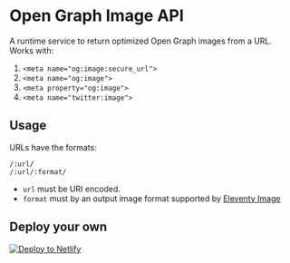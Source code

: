 # Open Graph Image API

A runtime service to return optimized Open Graph images from a URL. Works with:

1. `<meta name="og:image:secure_url">`
1. `<meta name="og:image">`
1. `<meta property="og:image">`
1. `<meta name="twitter:image">`

## Usage

URLs have the formats:

```
/:url/
/:url/:format/
```

* `url` must be URI encoded.
* `format` must by an output image format supported by [Eleventy Image](https://www.11ty.dev/docs/plugins/image/)

## Deploy your own

<a href="https://app.netlify.com/start/deploy?repository=https://github.com/11ty/api-opengraph-image"><img src="https://www.netlify.com/img/deploy/button.svg" alt="Deploy to Netlify"></a>

